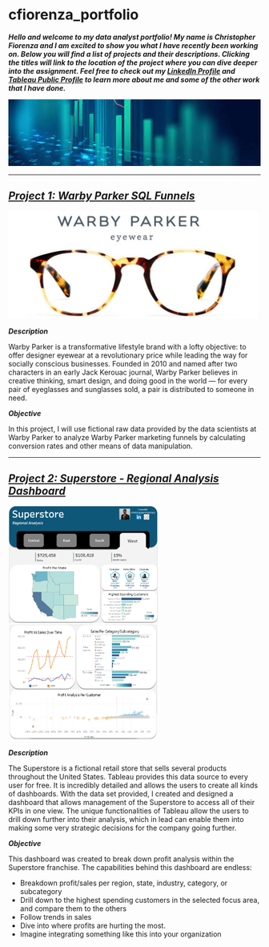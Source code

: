 # **cfiorenza_portfolio** 

***Hello and welcome to my data analyst portfolio! My name is Christopher Fiorenza and I am excited to show you what I have recently been working on. Below you will find a list of projects and their descriptions. Clicking the titles will link to the location of the project where you can dive deeper into the assignment. Feel free to check out my [LinkedIn Profile](https://www.linkedin.com/in/christopherfiorenza/) and [Tableau Public Profile](https://public.tableau.com/app/profile/christopher.fiorenza#!/?newProfile=&activeTab=0) to learn more about me and some of the other work that I have done.***

<img src="Images/DataBanner.jpg" width="1000">

---------------------------------------------------------------------------------------------------------------------------------------------------------------------------------
## ***[Project 1: Warby Parker SQL Funnels](https://github.com/fiorenza1116/Warby_Parker_SQL_Funnels)***
<img src="Images/WarbyParker.jpg" width="500">

***Description***

Warby Parker is a transformative lifestyle brand with a lofty objective: to offer designer eyewear at a revolutionary price while leading the way for socially conscious businesses. Founded in 2010 and named after two characters in an early Jack Kerouac journal, Warby Parker believes in creative thinking, smart design, and doing good in the world — for every pair of eyeglasses and sunglasses sold, a pair is distributed to someone in need.

***Objective***

In this project, I will use fictional raw data provided by the data scientists at Warby Parker to analyze Warby Parker marketing funnels by calculating conversion rates and other means of data manipulation.

---------------------------------------------------------------------------------------------------------------------------------------------------------------------------------
## ***[Project 2: Superstore - Regional Analysis Dashboard](https://public.tableau.com/app/profile/christopher.fiorenza/viz/Superstore-RegionalAnalysis/Dashboard1)***
<img src="Images/SuperstoreDash1.png" width="300">
<img src="Images/SuperstoreDash2.png" height="230" width="300">

***Description***

The Superstore is a fictional retail store that sells several products throughout the United States. Tableau provides this data source to every user for free. It is incredibly detailed and allows the users to create all kinds of dashboards. With the data set provided, I created and designed a dashboard that allows management of the Superstore to access all of their KPIs in one view. The unique functionalities of Tableau allow the users to drill down further into their analysis, which in lead can enable them into making some very strategic decisions for the company going further.

***Objective***

This dashboard was created to break down profit analysis within the Superstore franchise. The capabilities behind this dashboard are endless:
- Breakdown profit/sales per region, state, industry, category, or subcategory
- Drill down to the highest spending customers in the selected focus area, and compare them to the others
- Follow trends in sales
- Dive into where profits are hurting the most. 
- Imagine integrating something like this into your organization
